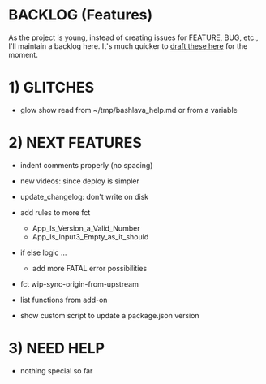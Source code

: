 # BACKLOG (Features)

As the project is young, instead of creating issues for FEATURE, BUG, etc., I'll maintain a backlog here. It's much quicker to [draft these here](https://github.com/firepress-org/bashlava/blob/master/BACKLOG.md) for the moment.

# 1) GLITCHES

- glow show read from ~/tmp/bashlava_help.md or from a variable

# 2) NEXT FEATURES
	
- indent comments properly (no spacing)
	
- new videos: since deploy is simpler
	
- update_changelog: don't write on disk
			
- add rules to more fct
	- App_Is_Version_a_Valid_Number
	- App_Is_Input3_Empty_as_it_should
  
- if else logic ... 
	- add more FATAL error possibilities
  
- fct wip-sync-origin-from-upstream

- list functions from add-on

- show custom script to update a package.json version

# 3) NEED HELP

- nothing special so far
